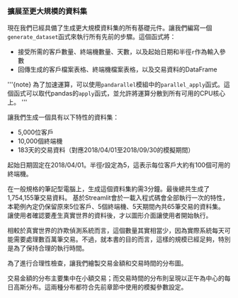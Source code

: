 ### 擴展至更大規模的資料集

現在我們已經具備了生成更大規模資料集的所有基礎元件。讓我們編寫一個`generate_dataset`函式來執行所有先前的步驟。這個函式將：

- 接受所需的客戶數量、終端機數量、天數，以及起始日期和半徑`r`作為輸入參數
- 回傳生成的客戶檔案表格、終端機檔案表格，以及交易資料的DataFrame

'''{note}
為了加速運算，可以使用`pandarallel`模組中的`parallel_apply`函式。這個函式可以取代pandas的`apply`函式，並允許將運算分散到所有可用的CPU核心上。
'''

讓我們生成一個具有以下特性的資料集：

- 5,000位客戶
- 10,000個終端機
- 183天的交易資料（對應2018/04/01至2018/09/30的模擬期間）

起始日期固定在2018/04/01。半徑$r$設定為5，這表示每位客戶大約有100個可用的終端機。

在一般規格的筆記型電腦上，生成這個資料集約需3分鐘。最後總共生成了1,754,155筆交易資料。
基於Streamlit會於一載入程式碼會全部執行一次的特性，本範例內定仍保留原來5位客戶、5個終端機、5天期間內共65筆交易的資料集。
讓使用者確認要產生真實世界的資料後，才以圖形介面讓使用者開始執行。

相較於真實世界的詐欺偵測系統而言，這個數量其實相當少，因為實際系統每天可能需要處理數百萬筆交易。不過，就本書的目的而言，這樣的規模已經足夠，特別是為了保持合理的執行時間。

為了進行合理性檢查，讓我們繪製交易金額和交易時間的分布圖。

交易金額的分布主要集中在小額交易；而交易時間的分布則呈現以正午為中心的每日高斯分布。這兩種分布都符合先前章節中使用的模擬參數設定。